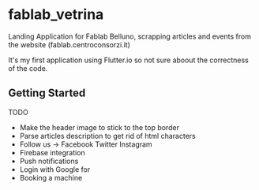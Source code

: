 # fablab_vetrina

Landing Application for Fablab Belluno,
scrapping articles and events from the website (fablab.centroconsorzi.it)

It's my first application using Flutter.io so not sure aboout the correctness of the code.

## Getting Started

TODO
- Make the header image to stick to the top border
- Parse articles description to get rid of html characters
- Follow us -> Facebook Twitter Instagram
- Firebase integration
- Push notifications
- Login with Google for
- Booking a machine

